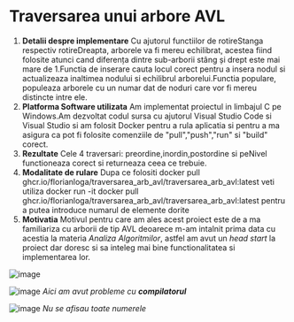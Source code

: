# Traversarea unui arbore AVL

1. **Detalii despre implementare**
Cu ajutorul functiilor de rotireStanga respectiv rotireDreapta, arborele va fi mereu echilibrat, acestea fiind folosite atunci cand diferența dintre sub-arborii stâng și drept este mai mare de 1.Functia de inserare cauta locul corect pentru a insera nodul si actualizeaza inaltimea nodului si echilibrul arborelui.Functia populare, populeaza arborele cu un numar dat de noduri care vor fi mereu distincte intre ele.
2. **Platforma Software utilizata**
Am implementat proiectul in limbajul C pe Windows.Am dezvoltat codul sursa cu ajutorul Visual Studio Code si Visual Studio si am folosit Docker pentru a rula aplicatia si pentru a ma asigura ca pot fi folosite comenziile de "pull","push","run" si "build" corect.
3. **Rezultate**
Cele 4 traversari: preordine,inordin,postordine si peNivel functioneaza corect si returneaza ceea ce trebuie.
4. **Modalitate de rulare**
Dupa ce folositi  docker pull ghcr.io/florianloga/traversarea_arb_avl/traversarea_arb_avl:latest veti utiliza docker run -it docker pull ghcr.io/florianloga/traversarea_arb_avl/traversarea_arb_avl:latest pentru a putea introduce numarul de elemente dorite
5. **Motivatia**
Motivul pentru care am ales acest proiect este de a ma familiariza cu arborii de tip AVL deoarece m-am intalnit prima data cu acestia la materia *Analiza Algoritmilor*, astfel am avut un *head start* la proiect dar doresc si sa inteleg mai bine functionalitatea si implementarea lor.

![image](https://github.com/user-attachments/assets/75d8117d-7073-45f9-81ec-70ceb5bdef77)

![image](https://github.com/user-attachments/assets/c35da67e-18cf-4dc6-b3a8-c7cecf7cc0c7)
*Aici am avut probleme cu **compilatorul***

![image](https://github.com/user-attachments/assets/cc1fcd0f-23c6-4f4c-b52d-b78d47c26839)
*Nu se afisau toate numerele*

